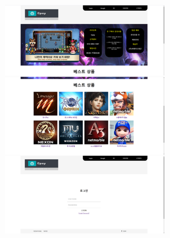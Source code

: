 <img src="./public/Img/readme1.PNG"></img>
<img src="./public/Img/readme2.PNG"></img>
<img src="./public/Img/readme3.PNG"></img>